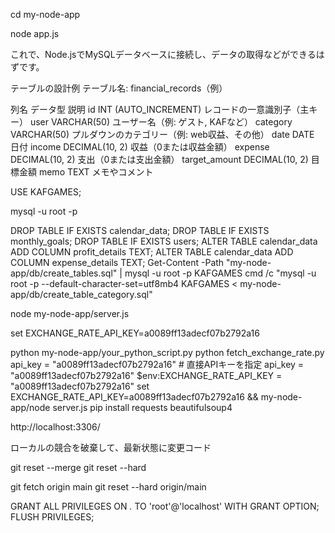 
cd my-node-app    

node app.js

これで、Node.jsでMySQLデータベースに接続し、データの取得などができるはずです。

テーブルの設計例
テーブル名: financial_records（例）

列名	データ型	説明
id	INT (AUTO_INCREMENT)	レコードの一意識別子（主キー）
user	VARCHAR(50)	ユーザー名（例: ゲスト, KAFなど）
category	VARCHAR(50)	プルダウンのカテゴリー（例: web収益、その他）
date	DATE	日付
income	DECIMAL(10, 2)	収益（0または収益金額）
expense	DECIMAL(10, 2)	支出（0または支出金額）
target_amount	DECIMAL(10, 2)	目標金額
memo	TEXT	メモやコメント

USE KAFGAMES;

mysql -u root -p

DROP TABLE IF EXISTS calendar_data;
DROP TABLE IF EXISTS monthly_goals;
DROP TABLE IF EXISTS users;
ALTER TABLE calendar_data ADD COLUMN profit_details TEXT;
ALTER TABLE calendar_data ADD COLUMN expense_details TEXT;
Get-Content -Path "my-node-app/db/create_tables.sql" | mysql -u root -p KAFGAMES
cmd /c "mysql -u root -p --default-character-set=utf8mb4 KAFGAMES < my-node-app/db/create_table_category.sql"



node my-node-app/server.js

set EXCHANGE_RATE_API_KEY=a0089ff13adecf07b2792a16

python my-node-app/your_python_script.py
python fetch_exchange_rate.py
api_key = "a0089ff13adecf07b2792a16"  # 直接APIキーを指定
api_key = "a0089ff13adecf07b2792a16"
$env:EXCHANGE_RATE_API_KEY = "a0089ff13adecf07b2792a16"
set EXCHANGE_RATE_API_KEY=a0089ff13adecf07b2792a16 && my-node-app/node server.js
pip install requests beautifulsoup4

http://localhost:3306/


ローカルの競合を破棄して、最新状態に変更コード

git reset --merge
git reset --hard

git fetch origin main
git reset --hard origin/main


GRANT ALL PRIVILEGES ON *.* TO 'root'@'localhost' WITH GRANT OPTION;
FLUSH PRIVILEGES;

